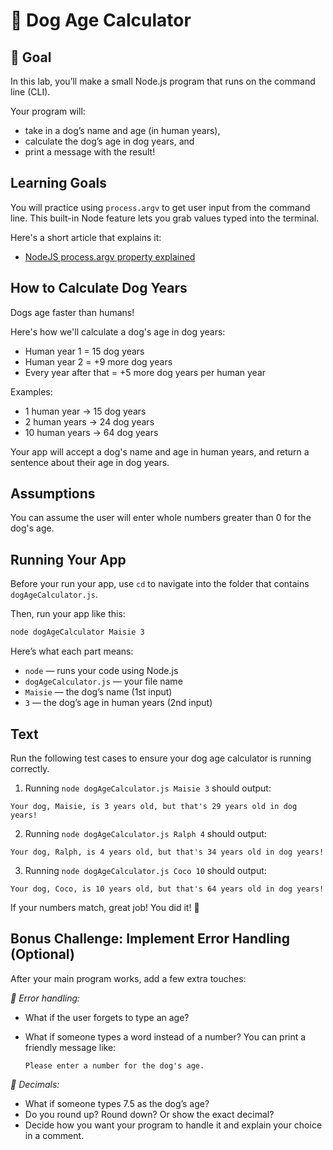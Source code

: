 
# 🐶 Dog Age Calculator

## 🌟 Goal

In this lab, you’ll make a small Node.js program that runs on the command line (CLI).

Your program will:

- take in a dog’s name and age (in human years),
- calculate the dog’s age in dog years, and
- print a message with the result!

## Learning Goals

You will practice using `process.argv` to get user input from the command line. This built-in Node feature lets you grab values typed into the terminal. 

Here's a short article that explains it: 

- [NodeJS process.argv property explained](https://sebhastian.com/nodejs-process-argv/)


## How to Calculate Dog Years

Dogs age faster than humans! 

Here's how we'll calculate a dog's age in dog years:

- Human year 1 = 15 dog years
- Human year 2 = +9 more dog years
- Every year after that = +5 more dog years per human year

Examples:

- 1 human year -> 15 dog years
- 2 human years -> 24 dog years
- 10 human years -> 64 dog years

Your app will accept a dog's name and age in human years, and return a sentence about their age in dog years. 

## Assumptions

You can assume the user will enter whole numbers greater than 0 for the dog's age. 

## Running Your App

Before your run your app, use `cd` to navigate into the folder that contains `dogAgeCalculator.js`. 

Then, run your app like this:

```bash
node dogAgeCalculator Maisie 3
```

Here’s what each part means:

- `node` — runs your code using Node.js
- `dogAgeCalculator.js` — your file name
- `Maisie` — the dog’s name (1st input)
- `3` — the dog’s age in human years (2nd input)

## Text

Run the following test cases to ensure your dog age calculator is running correctly. 

1. Running `node dogAgeCalculator.js Maisie 3` should output: 
```
Your dog, Maisie, is 3 years old, but that's 29 years old in dog years!
```

2. Running `node dogAgeCalculator.js Ralph 4` should output:
```
Your dog, Ralph, is 4 years old, but that's 34 years old in dog years!
```

3. Running `node dogAgeCalculator.js Coco 10` should output:
```
Your dog, Coco, is 10 years old, but that's 64 years old in dog years!
```

If your numbers match, great job! You did it! 🎉

## Bonus Challenge: Implement Error Handling (Optional)

After your main program works, add a few extra touches:

*🧩 Error handling:*

- What if the user forgets to type an age?
- What if someone types a word instead of a number?
    You can print a friendly message like:
    
    ```
    Please enter a number for the dog's age.
    ```


*🔢 Decimals:*

- What if someone types 7.5 as the dog’s age? 
- Do you round up? Round down? Or show the exact decimal?
- Decide how you want your program to handle it and explain your choice in a comment.